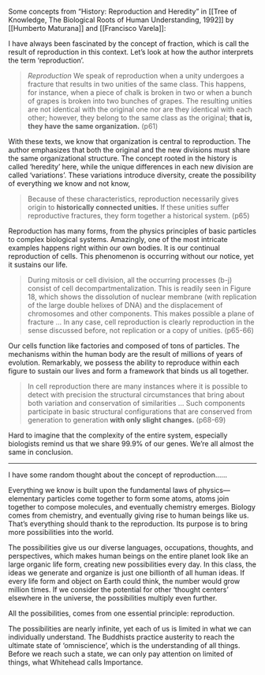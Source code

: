 Some concepts from “History: Reproduction and Heredity” in [[Tree of Knowledge, The Biological Roots of Human Understanding, 1992]] by [[Humberto Maturana]] and [[Francisco Varela]]: 

I have always been fascinated by the concept of fraction, which is call the result of reproduction in this context. Let’s look at how the author interprets the term ‘reproduction’.


> *Reproduction* We speak of reproduction when a unity undergoes a fracture that results in two unities of the same class. This happens, for instance, when a piece of chalk is broken in two or when a bunch of grapes is broken into two bunches of grapes. The resulting unities are not identical with the original one nor are they identical with each other; however, they belong to the same class as the original; **that is, they have the same organization.**
(p61)

With these texts, we know that organization is central to reproduction. The author emphasizes that both the original and the new divisions must share the same organizational structure. The concept rooted in the history is called ‘heredity’ here, while the unique differences in each new division are called ‘variations’.  These variations introduce diversity, create the possibility of everything we know and not know,

> Because of these characteristics, reproduction necessarily gives origin to **historically connected unities.** If these unities suffer reproductive fractures, they form together a historical system.
(p65)

Reproduction has many forms, from the physics principles of basic particles to complex biological systems. Amazingly, one of the most intricate examples happens right within our own bodies. It is our continual reproduction of cells. This phenomenon is occurring without our notice, yet it sustains our life.

> During mitosis or cell division, all the occurring processes (b-j) consist of cell decompartmentalization. This is readily seen in Figure 18, which shows the dissolution of nuclear membrane (with replication of the large double helixes of DNA) and the displacement of chromosomes and other components. This makes possible a plane of fracture … In any case, cell reproduction is clearly reproduction in the sense discussed before, not replication or a copy of unities.
(p65-66)

Our cells function like factories and composed of tons of particles. The mechanisms within the human body are the result of millions of years of evolution. Remarkably, we possess the ability to reproduce within each figure to sustain our lives and form a framework that binds us all together.

> In cell reproduction there are many instances where it is possible to detect with precision the structural circumstances that bring about both variation and conservation of similarities … Such components participate in basic structural configurations that are conserved from generation to generation **with only slight changes.**
(p68-69)

Hard to imagine that the complexity of the entire system, especially biologists remind us that we share 99.9% of our genes. We’re all almost the same in conclusion.

---

I have some random thought about the concept of reproduction……

Everything we know is built upon the fundamental laws of physics––elementary particles come together to form some atoms, atoms join together to compose molecules, and eventually chemistry emerges. Biology comes from chemistry, and eventually giving rise to human beings like us. That’s everything should thank to the reproduction. Its purpose is to bring more possibilities into the world. 

The possibilities give us our diverse languages, occupations, thoughts, and perspectives, which makes human beings on the entire planet look like an large organic life form, creating new possibilities every day. In this class, the ideas we generate and organize is just one billionth of all human ideas. If every life form and object on Earth could think, the number would grow million times. If we consider the potential for other ‘thought centers’ elsewhere in the universe, the possibilities multiply even further. 

All the possibilities, comes from one essential principle: reproduction. 

The possibilities are nearly infinite, yet each of us is limited in what we can individually understand. The Buddhists practice austerity to reach the ultimate state of ‘omniscience’, which is the understanding of all things. Before we reach such a state, we can only pay attention on limited of things, what Whitehead calls Importance.
